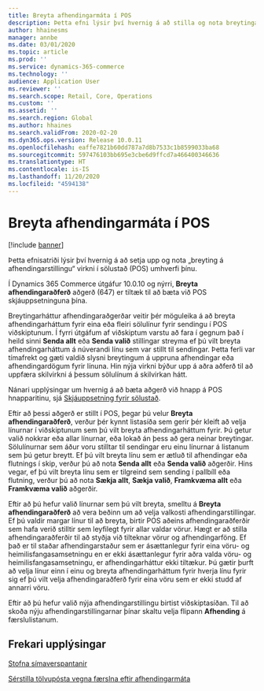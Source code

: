 ```yaml
---
title: Breyta afhendingarmáta í POS
description: Þetta efni lýsir því hvernig á að stilla og nota breytingamáta fyrir afhendingu í POS.
author: hhainesms
manager: annbe
ms.date: 03/01/2020
ms.topic: article
ms.prod: ''
ms.service: dynamics-365-commerce
ms.technology: ''
audience: Application User
ms.reviewer: ''
ms.search.scope: Retail, Core, Operations
ms.custom: ''
ms.assetid: ''
ms.search.region: Global
ms.author: hhaines
ms.search.validFrom: 2020-02-20
ms.dyn365.ops.version: Release 10.0.11
ms.openlocfilehash: eaffe7821b60dd787a7d8b7533c1b8599033ba68
ms.sourcegitcommit: 597476103bb695e3cbe6d9ffcd7a466400346636
ms.translationtype: HT
ms.contentlocale: is-IS
ms.lasthandoff: 11/20/2020
ms.locfileid: "4594138"
---
```

# <a name="change-mode-of-delivery-in-pos"></a>Breyta afhendingarmáta í POS

[!include [banner](includes/banner.md)]

Þetta efnisatriði lýsir því hvernig á að setja upp og nota „breyting á afhendingarstillingu“ virkni í sölustað (POS) umhverfi þínu. 

Í Dynamics 365 Commerce útgáfur 10.0.10 og nýrri, **Breyta afhendingaraðferð** aðgerð (647) er tiltæk til að bæta við POS skjáuppsetninguna þína.

Breytingarháttur afhendingaraðgerðar veitir þér möguleika á að breyta afhendingarháttum fyrir eina eða fleiri sölulínur fyrir sendingu í POS viðskiptunum. Í fyrri útgáfum af viðskiptum varstu að fara í gegnum það í heild sinni **Senda allt** eða **Senda valið** stillingar streyma ef þú vilt breyta afhendingarháttum á núverandi línu sem var stillt til sendingar. Þetta ferli var tímafrekt og gæti valdið slysni breytingum á uppruna afhendingar eða afhendingardögum fyrir línuna. Hin nýja virkni býður upp á aðra aðferð til að uppfæra skilvirkni á þessum sölulínum á skilvirkan hátt.

Nánari upplýsingar um hvernig á að bæta aðgerð við hnapp á POS hnapparitinu, sjá [Skjáuppsetning fyrir sölustað](https://docs.microsoft.com/dynamics365/commerce/pos-screen-layouts).

Eftir að þessi aðgerð er stillt í POS, þegar þú velur **Breyta afhendingaraðferð**, verður þér kynnt listasíða sem gerir þér kleift að velja línurnar í viðskiptunum sem þú vilt breyta afhendingarháttum fyrir. Þú getur valið nokkrar eða allar línurnar, eða lokað án þess að gera neinar breytingar. Sölulínurnar sem áður voru stilltar til sendingar eru einu línurnar á listanum sem þú getur breytt. Ef þú vilt breyta línu sem er ætluð til afhendingar eða flutnings í skip, verður þú að nota **Senda allt** eða **Senda valið** aðgerðir. Hins vegar, ef þú vilt breyta línu sem er tilgreind sem sending í pallbíll eða flutning, verður þú að nota **Sækja allt**, **Sækja valið**, **Framkvæma allt** eða **Framkvæma valið** aðgerðir.

Eftir að þú hefur valið línurnar sem þú vilt breyta, smelltu á **Breyta afhendingaraðferð** að vera beðinn um að velja valkosti afhendingarstillingar. Ef þú valdir margar línur til að breyta, birtir POS aðeins afhendingaraðferðir sem hafa verið stilltir sem leyfilegt fyrir allar valdar vörur. Hægt er að stilla afhendingaraðferðir til að styðja við tilteknar vörur og afhendingarföng. Ef það er til staðar afhendingarstaður sem er ásættanlegur fyrir eina vöru- og heimilisfangasamsetningu en er ekki ásættanlegur fyrir aðra valda vöru- og heimilisfangasamsetningu, er afhendingarháttur ekki tiltækur. Þú gætir þurft að velja línur einn í einu og breyta afhendingarháttum fyrir hverja línu fyrir sig ef þú vilt velja afhendingaraðferð fyrir eina vöru sem er ekki studd af annarri vöru.  

Eftir að þú hefur valið nýja afhendingarstillingu birtist viðskiptasíðan. Til að skoða nýju afhendingarstillingarnar þínar skaltu velja flipann **Afhending** á færslulistanum.

## <a name="additional-resources"></a>Frekari upplýsingar

[Stofna símaverspantanir](tasks/create-call-center-orders.md)

[Sérstilla tölvupósta vegna færslna eftir afhendingarmáta](customize-email-delivery-mode.md)
